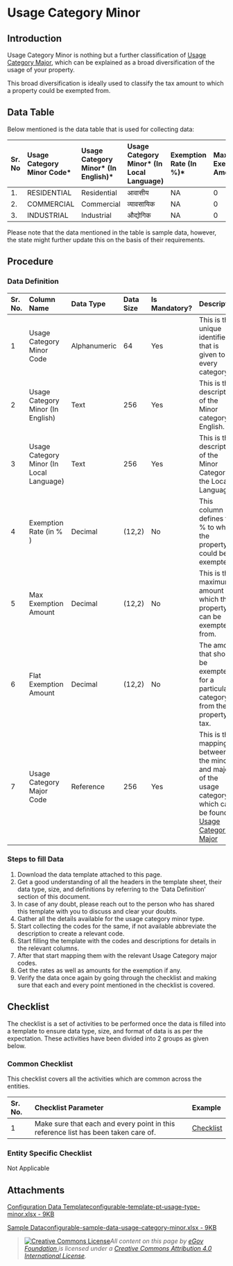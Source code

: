 # Usage Category Minor

## Introduction <a id="introduction"></a>

Usage Category Minor is nothing but a further classification of [Usage Category Major](usage-category-major.md), which can be explained as a broad diversification of the usage of your property.

This broad diversification is ideally used to classify the tax amount to which a property could be exempted from.

## Data Table <a id="data-table"></a>

Below mentioned is the data table that is used for collecting data:

| Sr. No | Usage Category Minor Code\* | Usage Category Minor\* \(In English\)\* | Usage Category Minor\* \(In Local Language\) | Exemption Rate \(In %\)\* | Max Exemption Amount | Flat Exemption Amount | Usage Category Major Code\* |
| :--- | :--- | :--- | :--- | :--- | :--- | :--- | :--- |
| 1. | RESIDENTIAL | Residential | आवासीय | NA | 0 | 0 | RESIDENTIAL |
| 2. | COMMERCIAL | Commercial | व्यावसायिक | NA | 0 | 0 | NONRESIDENTIAL |
| 3. | INDUSTRIAL | Industrial | औद्योगिक | NA | 0 | 0 | NONRESIDENTIAL |

Please note that the data mentioned in the table is sample data, however, the state might further update this on the basis of their requirements.

## Procedure <a id="procedure"></a>

### Data Definition <a id="data-definition"></a>

| Sr. No. | Column Name | Data Type | Data Size | Is Mandatory? | Description |
| :--- | :--- | :--- | :--- | :--- | :--- |
| 1 | Usage Category Minor Code | Alphanumeric | 64 | Yes | This is the unique identifier that is given to every category. |
| 2 | Usage Category Minor \(In English\) | Text | 256 | Yes | This is the description of the Minor category in English. |
| 3 | Usage Category Minor \(In Local Language\) | Text | 256 | Yes | This is the description of the Minor Category in the Local Language. |
| 4 | Exemption Rate \(in % \) | Decimal | \(12,2\) | No | This column defines the % to which the property could be exempted. |
| 5 | Max Exemption Amount | Decimal | \(12,2\) | No | This is the maximum amount which the property can be exempted from. |
| 6 | Flat Exemption Amount | Decimal | \(12,2\) | No | The amount that should be exempted for a particular category from the property tax. |
| 7 | Usage Category Major Code | Reference | 256 | Yes | This is the mapping between the minor’s and major’s of the usage category which can be found in [Usage Category Major](usage-category-major.md)​ |

### Steps to fill Data <a id="steps-to-fill-data"></a>

1. Download the data template attached to this page.
2. Get a good understanding of all the headers in the template sheet, their data type, size, and definitions by referring to the ‘Data Definition’ section of this document.
3. In case of any doubt, please reach out to the person who has shared this template with you to discuss and clear your doubts.
4. Gather all the details available for the usage category minor type.
5. Start collecting the codes for the same, if not available abbreviate the description to create a relevant code.
6. Start filling the template with the codes and descriptions for details in the relevant columns.
7. After that start mapping them with the relevant Usage Category major codes.
8. Get the rates as well as amounts for the exemption if any.
9. Verify the data once again by going through the checklist and making sure that each and every point mentioned in the checklist is covered.

## Checklist <a id="checklist"></a>

The checklist is a set of activities to be performed once the data is filled into a template to ensure data type, size, and format of data is as per the expectation. These activities have been divided into 2 groups as given below.

### Common Checklist <a id="common-checklist"></a>

This checklist covers all the activities which are common across the entities.

| Sr. No. | Checklist Parameter | Example |
| :--- | :--- | :--- |
| 1 | Make sure that each and every point in this reference list has been taken care of. | ​[Checklist](https://digit-discuss.atlassian.net/wiki/spaces/DO/pages/502203140/Checklist)​ |

### Entity Specific Checklist <a id="entity-specific-checklist"></a>

Not Applicable

## Attachments <a id="attachments"></a>

[Configuration Data Templateconfigurable-template-pt-usage-type-minor.xlsx - 9KB](https://firebasestorage.googleapis.com/v0/b/gitbook-28427.appspot.com/o/assets%2F-MERG_iQW5oN4ukgXP8K%2Fsync%2F9974ade6753dc7436836b1219ba67e3b6f778340.xlsx?generation=1602050606879651&alt=media)

[Sample Dataconfigurable-sample-data-usage-category-minor.xlsx - 9KB](https://firebasestorage.googleapis.com/v0/b/gitbook-28427.appspot.com/o/assets%2F-MERG_iQW5oN4ukgXP8K%2Fsync%2F0fcd3e83c33a49fa16973195ee31d2af79559692.xlsx?generation=1602050606899959&alt=media)

> [![Creative Commons License](https://i.creativecommons.org/l/by/4.0/80x15.png)](http://creativecommons.org/licenses/by/4.0/)_All content on this page by_ [_eGov Foundation_ ](https://egov.org.in/)_is licensed under a_ [_Creative Commons Attribution 4.0 International License_](http://creativecommons.org/licenses/by/4.0/)_._

